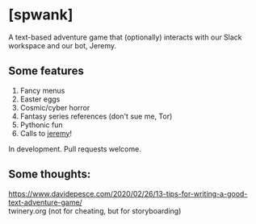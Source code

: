 # [spwank]

A text-based adventure game that (optionally) interacts with our Slack workspace and our bot, Jeremy.

## Some features

1. Fancy menus  
2. Easter eggs
3. Cosmic/cyber horror
4. Fantasy series references (don't sue me, Tor)
5. Pythonic fun
6. Calls to [jeremy](https://github.com/nickells/jeremy-the-bot)!

In development. Pull requests welcome. 

## Some thoughts:
https://www.davidepesce.com/2020/02/26/13-tips-for-writing-a-good-text-adventure-game/  
twinery.org (not for cheating, but for storyboarding)
